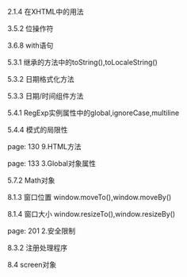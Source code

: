 2.1.4 在XHTML中的用法

3.5.2 位操作符

3.6.8 with语句

5.3.1 继承的方法中的toString(),toLocaleString()

5.3.2 日期格式化方法

5.3.3 日期/时间组件方法

5.4.1 RegExp实例属性中的global,ignoreCase,multiline

5.4.4 模式的局限性

page: 130   9.HTML方法

page: 133   3.Global对象属性

5.7.2 Math对象

8.1.3 窗口位置 window.moveTo(),window.moveBy()

8.1.4 窗口大小 window.resizeTo(),window.resizeBy()

page: 201 2.安全限制

8.3.2 注册处理程序

8.4 screen对象